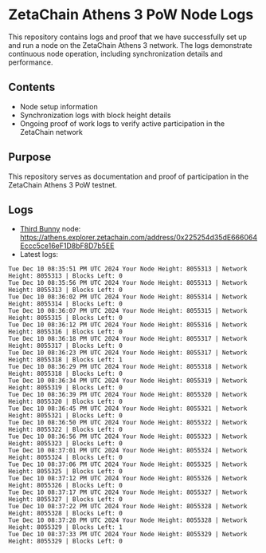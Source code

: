 # ZetaChain Athens 3 PoW Node Logs
This repository contains logs and proof that we have successfully set up and run a node on the ZetaChain Athens 3 network. The logs demonstrate continuous node operation, including synchronization details and performance.

## Contents
- Node setup information
- Synchronization logs with block height details
- Ongoing proof of work logs to verify active participation in the ZetaChain network

## Purpose
This repository serves as documentation and proof of participation in the ZetaChain Athens 3 PoW testnet.

## Logs

- [Third Bunny](https://thirdbunny.xyz/) node: https://athens.explorer.zetachain.com/address/0x225254d35dE666064Eccc5ce16eF1D8bF8D7b5EE
- Latest logs:
```
Tue Dec 10 08:35:51 PM UTC 2024 Your Node Height: 8055313 | Network Height: 8055313 | Blocks Left: 0
Tue Dec 10 08:35:56 PM UTC 2024 Your Node Height: 8055313 | Network Height: 8055313 | Blocks Left: 0
Tue Dec 10 08:36:02 PM UTC 2024 Your Node Height: 8055314 | Network Height: 8055314 | Blocks Left: 0
Tue Dec 10 08:36:07 PM UTC 2024 Your Node Height: 8055315 | Network Height: 8055315 | Blocks Left: 0
Tue Dec 10 08:36:12 PM UTC 2024 Your Node Height: 8055316 | Network Height: 8055316 | Blocks Left: 0
Tue Dec 10 08:36:18 PM UTC 2024 Your Node Height: 8055317 | Network Height: 8055317 | Blocks Left: 0
Tue Dec 10 08:36:23 PM UTC 2024 Your Node Height: 8055317 | Network Height: 8055318 | Blocks Left: 1
Tue Dec 10 08:36:29 PM UTC 2024 Your Node Height: 8055318 | Network Height: 8055318 | Blocks Left: 0
Tue Dec 10 08:36:34 PM UTC 2024 Your Node Height: 8055319 | Network Height: 8055319 | Blocks Left: 0
Tue Dec 10 08:36:39 PM UTC 2024 Your Node Height: 8055320 | Network Height: 8055320 | Blocks Left: 0
Tue Dec 10 08:36:45 PM UTC 2024 Your Node Height: 8055321 | Network Height: 8055321 | Blocks Left: 0
Tue Dec 10 08:36:50 PM UTC 2024 Your Node Height: 8055322 | Network Height: 8055322 | Blocks Left: 0
Tue Dec 10 08:36:56 PM UTC 2024 Your Node Height: 8055323 | Network Height: 8055323 | Blocks Left: 0
Tue Dec 10 08:37:01 PM UTC 2024 Your Node Height: 8055324 | Network Height: 8055324 | Blocks Left: 0
Tue Dec 10 08:37:06 PM UTC 2024 Your Node Height: 8055325 | Network Height: 8055325 | Blocks Left: 0
Tue Dec 10 08:37:12 PM UTC 2024 Your Node Height: 8055326 | Network Height: 8055326 | Blocks Left: 0
Tue Dec 10 08:37:17 PM UTC 2024 Your Node Height: 8055327 | Network Height: 8055327 | Blocks Left: 0
Tue Dec 10 08:37:22 PM UTC 2024 Your Node Height: 8055328 | Network Height: 8055328 | Blocks Left: 0
Tue Dec 10 08:37:28 PM UTC 2024 Your Node Height: 8055328 | Network Height: 8055329 | Blocks Left: 1
Tue Dec 10 08:37:33 PM UTC 2024 Your Node Height: 8055329 | Network Height: 8055329 | Blocks Left: 0
```
